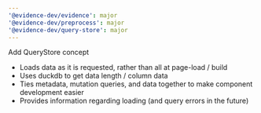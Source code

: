 ```yaml
---
'@evidence-dev/evidence': major
'@evidence-dev/preprocess': major
'@evidence-dev/query-store': major
---
```


Add QueryStore concept

- Loads data as it is requested, rather than all at page-load / build
- Uses duckdb to get data length / column data
- Ties metadata, mutation queries, and data together to make component development easier
- Provides information regarding loading (and query errors in the future)
